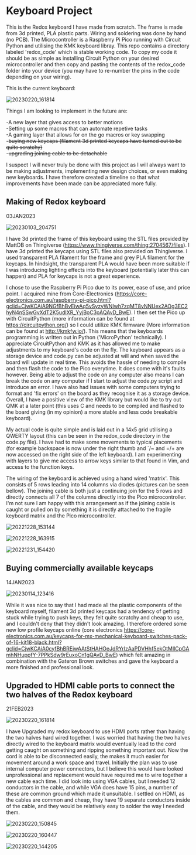 # Keyboard Project 

This is the Redox keyboard I have made from scratch. The frame is made from 3d printed, PLA plastic parts. Wiring and soldering was done by hand (no PCB). The Microcontroller is a Raspberry Pi Pico running with Circuit Python and utilising the KMK keyboard libray. This repo contains a directory labeled 'redox_code' which is stable working code. To copy my code it should be as simple as installing Circuit Python on your desired microcontroller and then copy and pasting the contents of the redox_code folder into your device (you may have to re-number the pins in the code depending on your wiring).

This is the current keyboard:

![20230220_161814](https://user-images.githubusercontent.com/111256162/220501778-74e25547-a3d0-4bc1-a29b-1218343e7bb3.jpg)

Things I am looking to implement in the future are:

-A new layer that gives access to better motions <br />
-Setting up some macros that can automate repetive tasks <br />
-A gaming layer that allows for on the go macros or key swapping <br />
-~~buying new keycaps (filament 3d printed keycaps have turned out to be quite scratchy)~~ <br />
-~~upgrading joining cable to be detachable~~ <br /> 

I suspect I will never truly be done with this project as I will always want to be making adjustments, implementing new design choices, or even making new keyboards. I have therefore created a timeline so that what improvements have been made can be appreciated more fully. 

## Making of Redox keyboard
03JAN2023

![20230103_204751](https://user-images.githubusercontent.com/111256162/220503882-4528c315-88ab-41f2-8e95-f55b3127dbc7.jpg)

I have 3d printed the frame of this keyboard using the STL files provided by MattDB on Thingiverse (https://www.thingiverse.com/thing:2704567/files). I have 3d printed the keycaps using STL files also provided on Thingiverse. I used transparent PLA filament for the frame and grey PLA filament for the keycaps. In hindsight, the transparent PLA would have been more suitable if I was introducing lighting effects into the keyboard (potentially later this can happen) and PLA for keycaps is not a great experience. 

I chose to use the Raspberry Pi Pico due to its power, ease of use, and price point. I acquired mine from Core-Electronics (https://core-electronics.com.au/raspberry-pi-pico.html?gclid=CjwKCAiA9NGfBhBvEiwAq5vSyzyWNIwh7zqMT8yNNUex2AOg3EC2hyN4nSSwGvXdT2K5udIXR_YyjBoC3oAQAvD_BwE). I then set the Pico up with CircuitPython (more information can be found at https://circuitpython.org/) so I could utilize KMK firmware (More information can be found at http://kmkfw.io/). This means that the keyboards programming is written out in Python ('MicroPython' technically). I appreciate CircuitPython and KMK as it has allowed me to make adjustments to my keyboard's code on the fly. The keyboard appears as a storage device and code.py can be adjusted at will and when saved the board will update in real time. This avoids the hassle of needing to compile and then flash the code to the Pico everytime. It does come with it's faults however. Being able to adjust the code on any computer also means I can break the code on any computer if I start to adjust the code.py script and introduce an error. I have also had issues with some computers trying to format and 'fix errors' on the board as they recognise it as a storage device. Overall, I have a positive view of the KMK library but would like to try out QMK at a later point (this uses C and needs to be compiled and flashed to the board giving (in my opinion) a more stable and less code breakable keyboard).

My actual code is quite simple and is laid out in a 14x5 grid utilising a QWERTY layout (this can be seen in the redox_code directory in the code.py file). I have had to make some movements to typical placements (for example backspace is now under the right thumb and `/~ and =/+ are now accessed on the right side of the left keyboard). I am experimenting with layers to give me access to arrow keys similar to that found in Vim, and access to the function keys. 

The wiring of the keyboard is achieved using a hand wired 'matrix'. This consists of 5 rows leading into 14 columns via diodes (pictures can be seen bellow). The joining cable is both just a continuing join for the 5 rows and directly connects all 7 of the columns directly into the Pico microcontroller. I'm not sure I am happy with this arrangement as if the joining cable is caught or pulled on by something it is directly attached to the fragile keyboard matrix and the Pico microcontroller. 

![20221228_153144](https://user-images.githubusercontent.com/111256162/220502601-b68133e4-60fd-4885-95e7-d710ceb24dfa.jpg)

![20221228_163915](https://user-images.githubusercontent.com/111256162/220502779-8e71049b-8fd8-4cb6-be77-f1246cd9a18c.jpg)

![20221231_154420](https://user-images.githubusercontent.com/111256162/220502917-9b4c843e-b848-436e-b2d1-2869e7d61a70.jpg)

## Buying commercially available keycaps
14JAN2023

![20230114_123416](https://user-images.githubusercontent.com/111256162/212447383-ab533fd3-095f-4bb4-a475-d8b823ab701c.jpg)

While it was nice to say that I had made all the plastic components of the keyboard myself, filament 3d printed keycaps had a tendency of getting stuck while trying to push keys, they felt quite scratchy and cheap to use, and I couldn't deny that they didn't look amazing. I therefore ordered some new low profile keycaps online (core electronics https://core-electronics.com.au/keycaps-for-mx-mechanical-keyboard-switches-pack-of-16-kit18-black.html?gclid=CjwKCAiA0cyfBhBREiwAAtStHAHOeJdRYrlzAaPDVHhf5ekOtMIlCpGAmhNHuppfY-7PPkSdw9rEuxoCn1gQAvD_BwE) which felt amazing in combination with the Gateron Brown switches and gave the keyboard a more finished and professional look. 

## Upgraded to HDMI cable ports to connect the two halves of the Redox keyboard 
21FEB2023 

![20230220_161814](https://user-images.githubusercontent.com/111256162/220503202-bdb5958a-8ae2-4238-a40c-acb834b8fc98.jpg)

I have Upgraded my redox keyboard to use HDMI ports rather than having the two halves hard wired together. I was worried that having the two halves directly wired to the keyboard matrix would eventually lead to the cord getting caught on something and ripping something important out. Now the cord is able to be disconnected easily, the makes it much easier for movement around a work space and travel. Initially the plan was to use internal computer power connectors, but I believe this would have looked unprofessional and replacement would have required me to wire together a new cable each time. I did look into using VGA cables, but I needed 12 conductors in the cable, and while VGA does have 15 pins, a number of these are common ground which made it unsuitable. I settled on HDMI, as the cables are common and cheap, they have 19 separate conductors inside of the cable, and they would be relatively easy to solder the way I needed them.

![20230220_150845](https://user-images.githubusercontent.com/111256162/220503330-4833dfa0-0e6a-4bc8-ad29-9167d523cfba.jpg)

![20230220_160447](https://user-images.githubusercontent.com/111256162/220503382-6880f13e-47a5-434c-afa3-49dfb4a7a784.jpg)

![20230220_144205](https://user-images.githubusercontent.com/111256162/220503397-c13c327d-92e7-412d-8077-c7b9815dcd3a.jpg)
